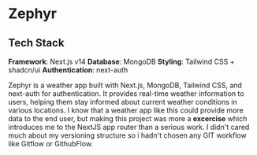 # Zephyr

## Tech Stack

**Framework**: Next.js v14
**Database**: MongoDB
**Styling**: Tailwind CSS + shadcn/ui
**Authentication**: next-auth

Zephyr is a weather app built with Next.js, MongoDB, Tailwind CSS, and next-auth for authentication. It provides real-time weather information to users, helping them stay informed about current weather conditions in various locations. I know that a weather app like this could provide more data to the end user, but making this project was more a **excercise** which introduces me to the NextJS app router than a serious work. I didn't cared much about my versioning structure so i hadn't chosen any GIT workflow like Gitflow or GithubFlow.
